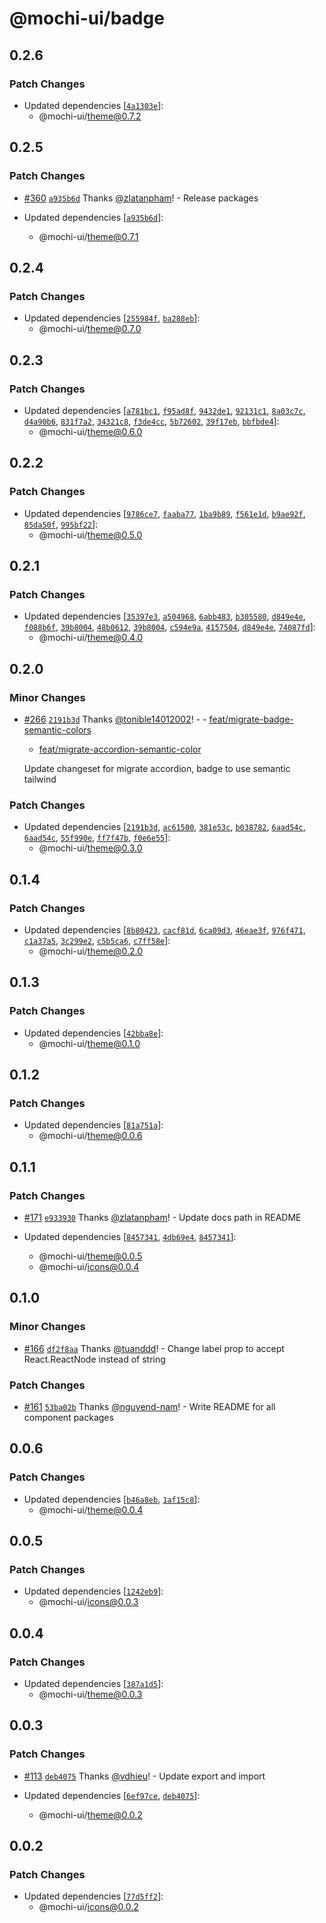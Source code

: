 # @mochi-ui/badge

## 0.2.6

### Patch Changes

- Updated dependencies
  [[`4a1303e`](https://github.com/consolelabs/web-foundation/commit/4a1303e6f540f27a6cd5ab26b7b6cf3997074d32)]:
  - @mochi-ui/theme@0.7.2

## 0.2.5

### Patch Changes

- [#360](https://github.com/consolelabs/web-foundation/pull/360)
  [`a935b6d`](https://github.com/consolelabs/web-foundation/commit/a935b6d9f9189fb7ea2d2b2dd771ff0df73598f4)
  Thanks [@zlatanpham](https://github.com/zlatanpham)! - Release packages

- Updated dependencies
  [[`a935b6d`](https://github.com/consolelabs/web-foundation/commit/a935b6d9f9189fb7ea2d2b2dd771ff0df73598f4)]:
  - @mochi-ui/theme@0.7.1

## 0.2.4

### Patch Changes

- Updated dependencies
  [[`255984f`](https://github.com/consolelabs/web-foundation/commit/255984f2d18b9cb17a249fa288d718efad0a0c1b),
  [`ba288eb`](https://github.com/consolelabs/web-foundation/commit/ba288eb5a01a654072c5cef7cb41bb6066f00420)]:
  - @mochi-ui/theme@0.7.0

## 0.2.3

### Patch Changes

- Updated dependencies
  [[`a781bc1`](https://github.com/consolelabs/web-foundation/commit/a781bc13af1922768449ea77c172cb4e844ddb06),
  [`f95ad8f`](https://github.com/consolelabs/web-foundation/commit/f95ad8f4e15d8c69b3719bb9da3fb5871d2f6f8c),
  [`9432de1`](https://github.com/consolelabs/web-foundation/commit/9432de13c9f7376dd373624afc7a50d029bb2fd3),
  [`92131c1`](https://github.com/consolelabs/web-foundation/commit/92131c1bb68fe4adaad6dab71981ecf452e8bd0a),
  [`8a03c7c`](https://github.com/consolelabs/web-foundation/commit/8a03c7cabe39868c42e7beca729209c1f209aea7),
  [`d4a90b6`](https://github.com/consolelabs/web-foundation/commit/d4a90b6a1b631d523851b1d681546c9b2183cfa1),
  [`831f7a2`](https://github.com/consolelabs/web-foundation/commit/831f7a29c72fd3d795068dab9633d88a144b0c94),
  [`34321c8`](https://github.com/consolelabs/web-foundation/commit/34321c827d55c5d3a57030d2d82212958b6c22a2),
  [`f3de4cc`](https://github.com/consolelabs/web-foundation/commit/f3de4cc86987082f7c93c5edd74038f28931bad5),
  [`5b72602`](https://github.com/consolelabs/web-foundation/commit/5b7260263cc00afc1596ac96bff1d9c68d6a9b3b),
  [`39f17eb`](https://github.com/consolelabs/web-foundation/commit/39f17eb2cbc693a289330ffec4fa3bf146d363da),
  [`bbfbde4`](https://github.com/consolelabs/web-foundation/commit/bbfbde4f763cc7056fa57066b4d84a1ed47d81c8)]:
  - @mochi-ui/theme@0.6.0

## 0.2.2

### Patch Changes

- Updated dependencies
  [[`9786ce7`](https://github.com/consolelabs/web-foundation/commit/9786ce7ce0e2df4eecde1d527499ae59eebc48ab),
  [`faaba77`](https://github.com/consolelabs/web-foundation/commit/faaba7753d764c4e8db25863632cb1038f2adcb9),
  [`1ba9b89`](https://github.com/consolelabs/web-foundation/commit/1ba9b89df277d237053bb3ed69be8bd3c13c25a8),
  [`f561e1d`](https://github.com/consolelabs/web-foundation/commit/f561e1deae07fa69ac54501152a844259376ede6),
  [`b9ae92f`](https://github.com/consolelabs/web-foundation/commit/b9ae92f92b32dedac4903614e7c0947bd1118fb1),
  [`85da50f`](https://github.com/consolelabs/web-foundation/commit/85da50f1afa67d5d026dce281e522c8df57983ba),
  [`995bf22`](https://github.com/consolelabs/web-foundation/commit/995bf22b2cc7d5576327910f48e5028ca59431cf)]:
  - @mochi-ui/theme@0.5.0

## 0.2.1

### Patch Changes

- Updated dependencies
  [[`35397e3`](https://github.com/consolelabs/web-foundation/commit/35397e3d3d7599009f9af862a89887ac0c6b34b3),
  [`a504968`](https://github.com/consolelabs/web-foundation/commit/a50496823bdfb169b5a8c30c1849cdb07534de78),
  [`6abb483`](https://github.com/consolelabs/web-foundation/commit/6abb483a80940ab463add9b1daf5a0638bc7a3d2),
  [`b305580`](https://github.com/consolelabs/web-foundation/commit/b30558023c82036f78b76a10a68985618b728948),
  [`d849e4e`](https://github.com/consolelabs/web-foundation/commit/d849e4edc83bddeb990b34d1675674b06c4c16bb),
  [`f088b6f`](https://github.com/consolelabs/web-foundation/commit/f088b6fc00801843fafde8f7fb3f5995ef491368),
  [`39b8004`](https://github.com/consolelabs/web-foundation/commit/39b8004ab0b84cfa8b34bf416bee4f6722b294c2),
  [`48b0612`](https://github.com/consolelabs/web-foundation/commit/48b061226a533c20ab4f87787576afd1fd6a96f1),
  [`39b8004`](https://github.com/consolelabs/web-foundation/commit/39b8004ab0b84cfa8b34bf416bee4f6722b294c2),
  [`c594e9a`](https://github.com/consolelabs/web-foundation/commit/c594e9a0117ba184f31dc55e7079f406838c43f2),
  [`4157504`](https://github.com/consolelabs/web-foundation/commit/4157504d0c15310c559bbba45a2d2f4d0246fdde),
  [`d849e4e`](https://github.com/consolelabs/web-foundation/commit/d849e4edc83bddeb990b34d1675674b06c4c16bb),
  [`74087fd`](https://github.com/consolelabs/web-foundation/commit/74087fd9f316956e25453e6a2df0595fdf715025)]:
  - @mochi-ui/theme@0.4.0

## 0.2.0

### Minor Changes

- [#266](https://github.com/consolelabs/web-foundation/pull/266)
  [`2191b3d`](https://github.com/consolelabs/web-foundation/commit/2191b3d28757aa03146dc7caba093598b758c5ac)
  Thanks [@tonible14012002](https://github.com/tonible14012002)! - -
  [feat/migrate-badge-semantic-colors](https://github.com/consolelabs/web-foundation/pull/243)

  - [feat/migrate-accordion-semantic-color](https://github.com/consolelabs/web-foundation/pull/240)

  Update changeset for migrate accordion, badge to use semantic tailwind

### Patch Changes

- Updated dependencies
  [[`2191b3d`](https://github.com/consolelabs/web-foundation/commit/2191b3d28757aa03146dc7caba093598b758c5ac),
  [`ac61500`](https://github.com/consolelabs/web-foundation/commit/ac61500225604e973508a76a50b48bfd22b13089),
  [`381e53c`](https://github.com/consolelabs/web-foundation/commit/381e53c915288e127290bd6ddc51468343637aed),
  [`b038782`](https://github.com/consolelabs/web-foundation/commit/b03878263d717796581edf08d6e6e9ad60dcdc2b),
  [`6aad54c`](https://github.com/consolelabs/web-foundation/commit/6aad54cc391ec4820c6d9ca3a5fd15c634cfd918),
  [`6aad54c`](https://github.com/consolelabs/web-foundation/commit/6aad54cc391ec4820c6d9ca3a5fd15c634cfd918),
  [`55f990e`](https://github.com/consolelabs/web-foundation/commit/55f990e50c3a355f00729d2e9f568b1578e1c503),
  [`ff7f47b`](https://github.com/consolelabs/web-foundation/commit/ff7f47b4ff224bd17fea51455303aff56495ca10),
  [`f0e6e55`](https://github.com/consolelabs/web-foundation/commit/f0e6e55c7e2a0837b8d0885683f2aeb8d423f9c3)]:
  - @mochi-ui/theme@0.3.0

## 0.1.4

### Patch Changes

- Updated dependencies
  [[`8b80423`](https://github.com/consolelabs/web-foundation/commit/8b8042327aa304d9316d1948f377dc85e654f1e7),
  [`cacf81d`](https://github.com/consolelabs/web-foundation/commit/cacf81d6a9798532db711c3e9805f1dcecdb6226),
  [`6ca09d3`](https://github.com/consolelabs/web-foundation/commit/6ca09d31a42bdc6f3cc5f3e116a0dad04df3709c),
  [`46eae3f`](https://github.com/consolelabs/web-foundation/commit/46eae3f3b56fa8647a772e42c776368e472b1537),
  [`976f471`](https://github.com/consolelabs/web-foundation/commit/976f4714d9ba4e309b7edb721c2497d4dcd9ea71),
  [`c1a37a5`](https://github.com/consolelabs/web-foundation/commit/c1a37a55baa86eb71173f91ca194318771052a16),
  [`3c299e2`](https://github.com/consolelabs/web-foundation/commit/3c299e2fb3860692fda39a52ee6677fd31c74bba),
  [`c5b5ca6`](https://github.com/consolelabs/web-foundation/commit/c5b5ca64f08c6a962314481f4d5049bd03ac6926),
  [`c7ff58e`](https://github.com/consolelabs/web-foundation/commit/c7ff58e1acf9073175c6ff82e47600c954036c67)]:
  - @mochi-ui/theme@0.2.0

## 0.1.3

### Patch Changes

- Updated dependencies
  [[`42bba8e`](https://github.com/consolelabs/web-foundation/commit/42bba8e6f3937c9a1346cbd91e91ae9f36d35aa8)]:
  - @mochi-ui/theme@0.1.0

## 0.1.2

### Patch Changes

- Updated dependencies
  [[`81a751a`](https://github.com/consolelabs/web-foundation/commit/81a751a81bc836cee24a6a0fb5cda09e00d74e49)]:
  - @mochi-ui/theme@0.0.6

## 0.1.1

### Patch Changes

- [#171](https://github.com/consolelabs/websites/pull/171)
  [`e933930`](https://github.com/consolelabs/websites/commit/e933930b06f038d0e5b1184f787bbf786025a883)
  Thanks [@zlatanpham](https://github.com/zlatanpham)! - Update docs path in
  README

- Updated dependencies
  [[`8457341`](https://github.com/consolelabs/websites/commit/8457341631ae28bb9f9d226e3b9c287d81cc9685),
  [`4db69e4`](https://github.com/consolelabs/websites/commit/4db69e4b2bf4c537ecfa2a06268d68a60d4e2dd6),
  [`8457341`](https://github.com/consolelabs/websites/commit/8457341631ae28bb9f9d226e3b9c287d81cc9685)]:
  - @mochi-ui/theme@0.0.5
  - @mochi-ui/icons@0.0.4

## 0.1.0

### Minor Changes

- [#166](https://github.com/consolelabs/websites/pull/166)
  [`df2f8aa`](https://github.com/consolelabs/websites/commit/df2f8aa51190efebef08f508c2f73a62b624ba06)
  Thanks [@tuanddd](https://github.com/tuanddd)! - Change label prop to accept
  React.ReactNode instead of string

### Patch Changes

- [#161](https://github.com/consolelabs/websites/pull/161)
  [`53ba02b`](https://github.com/consolelabs/websites/commit/53ba02b62105fb117a8916ac74ad3b65a8763038)
  Thanks [@nguyend-nam](https://github.com/nguyend-nam)! - Write README for all
  component packages

## 0.0.6

### Patch Changes

- Updated dependencies
  [[`b46a8eb`](https://github.com/consolelabs/websites/commit/b46a8eb5699a24f674d3d6179dc4b9df672623bb),
  [`1af15c8`](https://github.com/consolelabs/websites/commit/1af15c838aeeb0f4132722f4ca3ad3f38e6eb749)]:
  - @mochi-ui/theme@0.0.4

## 0.0.5

### Patch Changes

- Updated dependencies
  [[`1242eb9`](https://github.com/consolelabs/websites/commit/1242eb9215f4753ca6ca0edb8f424212f0508b2b)]:
  - @mochi-ui/icons@0.0.3

## 0.0.4

### Patch Changes

- Updated dependencies
  [[`387a1d5`](https://github.com/consolelabs/websites/commit/387a1d538f34af652c3fd345f510ed0e142c581d)]:
  - @mochi-ui/theme@0.0.3

## 0.0.3

### Patch Changes

- [#113](https://github.com/consolelabs/websites/pull/113)
  [`deb4075`](https://github.com/consolelabs/websites/commit/deb40753724f5da7f24d2203e5206cac6f08e8b0)
  Thanks [@vdhieu](https://github.com/vdhieu)! - Update export and import

- Updated dependencies
  [[`6ef97ce`](https://github.com/consolelabs/websites/commit/6ef97ce78f3f79512c8351ad957a10ae7c93871f),
  [`deb4075`](https://github.com/consolelabs/websites/commit/deb40753724f5da7f24d2203e5206cac6f08e8b0)]:
  - @mochi-ui/theme@0.0.2

## 0.0.2

### Patch Changes

- Updated dependencies
  [[`77d5ff2`](https://github.com/consolelabs/websites/commit/77d5ff23c587c7667a2a3efdca7f627ef5422211)]:
  - @mochi-ui/icons@0.0.2
